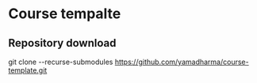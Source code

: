 # Course tempalte

## Repository download

git clone --recurse-submodules https://github.com/yamadharma/course-template.git

